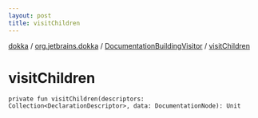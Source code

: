 ```yaml
---
layout: post
title: visitChildren
---
```

[dokka](../../index.md) / [org.jetbrains.dokka](../index.md) / [DocumentationBuildingVisitor](index.md) / [visitChildren](visitChildren.md)

# visitChildren

```
private fun visitChildren(descriptors: Collection<DeclarationDescriptor>, data: DocumentationNode): Unit
```
